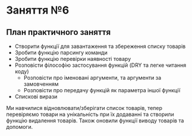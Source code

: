 # Заняття №6

## План практичного заняття
* Створити функції для завантаження та збереження списку товарів
* Зробити функцію парсингу команди
* Зробити функцію перевірки наявності товару
* Розповісти філософію застосування функцій (DRY та легке читання коду)
  * Розповісти про іменовані аргументи, та аргументи за замовченням 
  * Розповісти про передачу функцій як параметра іншої функції
* Спискові вирази

Ми навчилися відновлювати/зберігати список товарів, тепер перевіряємо товари на 
унікальність при їх додаванні та створили функцію видалення товарів.
Також оновили функції виводу товарів та допомоги.
